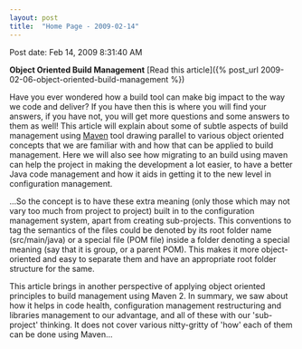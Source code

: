 ```yaml
---
layout: post
title:  "Home Page - 2009-02-14"
---
```


Post date: Feb 14, 2009 8:31:40 AM

**Object Oriented Build Management** [Read this article]({% post_url 2009-02-06-object-oriented-build-management %})

Have you ever wondered how a build tool can make big impact to the way we code and deliver? If you have then this is where you will find your answers, if you have not, you will get more questions and some answers to them as well! This article will explain about some of subtle aspects of build management using [Maven](https://maven.apache.org/) tool drawing parallel to various object oriented concepts that we are familiar with and how that can be applied to build management. Here we will also see how migrating to an build using maven can help the project in making the development a lot easier, to have a better Java code management and how it aids in getting it to the new level in configuration management.

...So the concept is to have these extra meaning (only those which may not vary too much from project to project) built in to the configuration management system, apart from creating sub-projects. This conventions to tag the semantics of the files could be denoted by its root folder name (src/main/java) or a special file (POM file) inside a folder denoting a special meaning (say that it is group, or a parent POM). This makes it more object-oriented and easy to separate them and have an appropriate root folder structure for the same.

This article brings in another perspective of applying object oriented principles to build management using Maven 2. In summary, we saw about how it helps in code health, configuration management restructuring and libraries management to our advantage, and all of these with our 'sub-project' thinking. It does not cover various nitty-gritty of 'how' each of them can be done using Maven...

